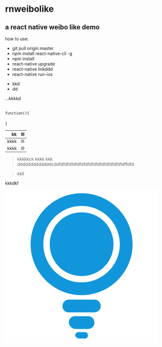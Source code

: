 # rnweibolike
a react native weibo like demo 
---
how to use:
- git pull origin master
- npm install react-native-cli -g
- npm install 
- react-native upgrade
- react-native linkddd
- react-native run-ios

+ kkd
+ dd


...kkkkd

```python

function(){

}
```

| kk | lll |
|----:|:----:|
|kkkk| lll|
|kkkk| lll|

> kkkkkck kkkk kkk dddddddddddddcddfdfdfdfdfdfdfdfdfdfdfdfdfdfdfdfdffdfd   

> kkll

kkkdkf

![photo](assets/img/icon.png)

